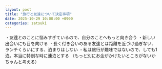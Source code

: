 ```yaml
---
layout: post
title: "旅行と友達について決定事項"
date: 2025-10-29 10:00:00 +0900
categories: zatsuki
---
```

・友達とのことに悩みすぎているので、自分のことへもっと向き合う
・新しい出会いにも目を向ける
・長く付き合いのある友達とは距離を近づけ過ぎない、ランチくらいにする、泊まりはしない
・私は旅行が趣味ではないので、しても1泊。本当に特別な時に連泊とする
（もっと別にお金がかけたいところがないかちゃんと考える）
